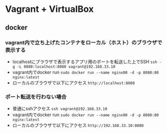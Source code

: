 # Vagrant + VirtualBox

## docker
### vagrant内で立ち上げたコンテナをローカル（ホスト）のブラウザで表示する
- localhostにブラウザで表示するアプリ用のポートを転送した上でSSH
`ssh -g -L 8080:localhost:8080 vagrant@192.168.33.10`
- vagrant内でdocker run
`sudo docker run --name nginx00 -d -p 8080:80 nginx:latest`
- ローカルのブラウザで以下にアクセス
`http://localhost:8080`

### ポート転送を行わない場合
- 普通にsshアクセス
`ssh vagrant@192.168.33.10`
- vagrant内でdocker run
`sudo docker run --name nginx00 -d -p 8080:80 nginx:latest`
- ローカルのブラウザで以下にアクセス
`http://192.168.33.10:8080`
